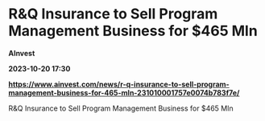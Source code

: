 # R&Q Insurance to Sell Program Management Business for $465 Mln
**AInvest**

**2023-10-20 17:30**

**https://www.ainvest.com/news/r-q-insurance-to-sell-program-management-business-for-465-mln-231010001757e0074b783f7e/**

R&Q Insurance to Sell Program Management Business for $465 Mln